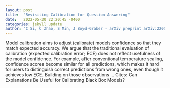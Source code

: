 ```yaml
---
layout: post
title:  "Revisiting Calibration for Question Answering"
date:   2022-05-30 22:20:45 -0400
categories: jekyll update
author: "C Si, C Zhao, S Min, J Boyd-Graber - arXiv preprint arXiv:2205.12507, 2022"
---
```

Model calibration aims to adjust (calibrate) models  confidence so that they match expected accuracy. We argue that the traditional evaluation of calibration (expected calibration error; ECE) does not reflect usefulness of the model confidence. For example, after conventional temperature scaling, confidence scores become similar for all predictions, which makes it hard for users to distinguish correct predictions from wrong ones, even though it achieves low ECE. Building on those observations … Cites: ‪Can Explanations Be Useful for Calibrating Black Box Models?‬